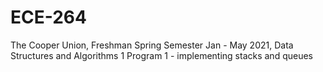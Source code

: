 # ECE-264
The Cooper Union, Freshman Spring Semester
Jan - May 2021, Data Structures and Algorithms 1
Program 1 - implementing stacks and queues
